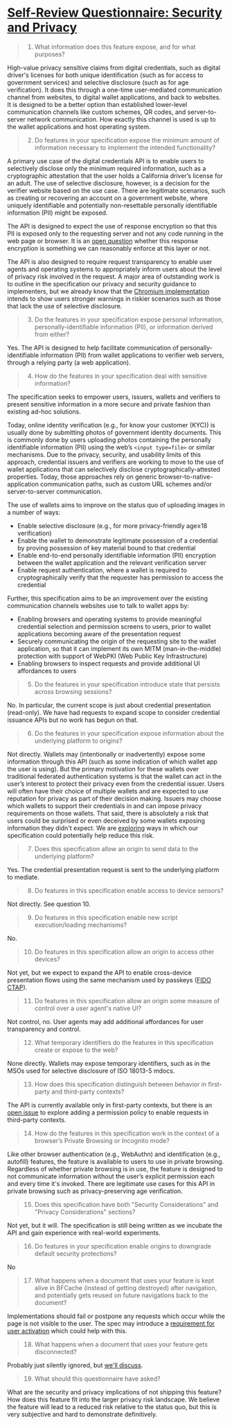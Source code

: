 # [Self-Review Questionnaire: Security and Privacy](https://w3ctag.github.io/security-questionnaire/)

> 01.  What information does this feature expose,
>      and for what purposes?

High-value privacy sensitive claims from digital credentials, such as digital driver's licenses for both unique identification (such as for access to government services) and selective disclosure (such as for age verification). It does this through a one-time user-mediated communication channel from websites, to digital wallet applications, and back to websites. It is designed to be a better option than established lower-level communication channels like custom schemes, QR codes, and server-to-server network communication. How exactly this channel is used is up to the wallet applications and host operating system.

> 02.  Do features in your specification expose the minimum amount of information
>      necessary to implement the intended functionality?

A primary use case of the digital credentials API is to enable users to selectively disclose only the minimum required information, such as a cryptographic attestation that the user holds a California driver’s license for an adult. The use of selective disclosure, however, is a decision for the verifier website based on the use case. There are legitimate scenarios, such as creating or recovering an account on a government website, where uniquely identifiable and potentially non-resettable personally identifiable information (PII) might be exposed.

The API is designed to expect the use of response encryption so that this PII is exposed only to the requesting server and not any code running in the web page or browser. It is an [open question](https://github.com/WICG/digital-identities/issues/109) whether this response encryption is something we can reasonably enforce at this layer or not.

The API is also designed to require request transparency to enable user agents and operating systems to appropriately inform users about the level of privacy risk involved in the request. A major area of outstanding work is to outline in the specification our privacy and security guidance to implementers, but we already know that the [Chromium implementation](https://docs.google.com/document/d/1L68tmNXCQXucsCV8eS8CBd_F9FZ6TNwKNOaFkA8RfwI/edit) intends to show users stronger warnings in riskier scenarios such as those that lack the use of selective disclosure.

> 03.  Do the features in your specification expose personal information,
>      personally-identifiable information (PII), or information derived from
>      either?

Yes. The API is designed to help facilitate communication of personally-identifiable information (PII) from wallet applications to verifier web servers, through a relying party (a web application).

> 04.  How do the features in your specification deal with sensitive information?

The specification seeks to empower users, issuers, wallets and verifiers to present sensitive information in a more secure and private fashion than existing ad-hoc solutions.

Today, online identity verification (e.g., for know your customer (KYC)) is usually done by submitting photos of government identity documents. This is commonly done by users uploading photos containing the personally identifiable information (PII) using the web’s `<input type=file>` or similar mechanisms. Due to the privacy, security, and usability limits of this approach, credential issuers and verifiers are working to move to the use of wallet applications that can selectively disclose cryptographically-attested properties. Today, those approaches rely on generic browser-to-native-application communication paths, such as custom URL schemes and/or server-to-server communication.

The use of wallets aims to improve on the status quo of uploading images in a number of ways:
 * Enable selective disclosure (e.g., for more privacy-friendly age≥18 verification)
 * Enable the wallet to demonstrate legitimate possession of a credential by proving possession of key material bound to that credential
 * Enable end-to-end personally identifiable information (PII) encryption between the wallet application and the relevant verification server
 * Enable request authentication, where a wallet is required to cryptographically verify that the requester has permission to access the credential

Further, this specification aims to be an improvement over the existing communication channels websites use to talk to wallet apps by:
 * Enabling browsers and operating systems to provide meaningful credential selection and permission screens to users, prior to wallet applications becoming aware of the presentation request
 * Securely communicating the origin of the requesting site to the wallet application, so that it can implement its own MITM (man-in-the-middle) protection with support of WebPKI (Web Public Key Infrastructure)
 * Enabling browsers to inspect requests and provide additional UI affordances to users

> 05.  Do the features in your specification introduce state
>      that persists across browsing sessions?

No. In particular, the current scope is just about credential presentation (read-only). We have had requests to expand scope to consider credential issuance APIs but no work has begun on that.

> 06.  Do the features in your specification expose information about the
>      underlying platform to origins?

Not directly. Wallets may (intentionally or inadvertently) expose some information through this API (such as some indication of which wallet app the user is using). But the primary motivation for these wallets over traditional federated authentication systems is that the wallet can act in the user’s interest to protect their privacy even from the credential issuer. Users will often have their choice of multiple wallets and are expected to use reputation for privacy as part of their decision making. Issuers may  choose which wallets to support their credentials in and can impose privacy requirements on those wallets. That said, there is absolutely a risk that users could be surprised or even deceived by some wallets exposing information they didn't expect. We are [exploring](https://github.com/WICG/digital-credentials/issues/117) ways in which our specification could potentially help reduce this risk.

> 07.  Does this specification allow an origin to send data to the underlying
>      platform?

Yes. The credential presentation request is sent to the underlying platform to mediate.

> 08.  Do features in this specification enable access to device sensors?

Not directly. See question 10.

> 09.  Do features in this specification enable new script execution/loading
>      mechanisms?

No.

> 10.  Do features in this specification allow an origin to access other devices?

Not yet, but we expect to expand the API to enable cross-device presentation flows using the same mechanism used by passkeys ([FIDO CTAP](https://fidoalliance.org/specs/fido-v2.2-rd-20230321/fido-client-to-authenticator-protocol-v2.2-rd-20230321.html)).

> 11.  Do features in this specification allow an origin some measure of control over
>      a user agent's native UI?

Not control, no. User agents may add additional affordances for user transparency and control.

> 12.  What temporary identifiers do the features in this specification create or
>      expose to the web?

None directly. Wallets may expose temporary identifiers, such as in the MSOs used for selective disclosure of ISO 18013-5 mdocs.

> 13.  How does this specification distinguish between behavior in first-party and
>      third-party contexts?

The API is currently available only in first-party contexts, but there is an [open issue](https://github.com/WICG/digital-identities/issues/78) to explore adding a permission policy to enable requests in third-party contexts.

> 14.  How do the features in this specification work in the context of a browser’s
>      Private Browsing or Incognito mode?

Like other browser authentication (e.g., WebAuthn) and identification (e.g., autofill) features, the feature is available to users to use in private browsing. Regardless of whether private browsing is in use, the feature is designed to not communicate information without the user’s explicit permission each and every time it's invoked. There are legitimate use cases for this API in private browsing such as privacy-preserving age verification.

> 15.  Does this specification have both "Security Considerations" and "Privacy
>      Considerations" sections?

Not yet, but it will. The specification is still being written as we incubate the API and gain experience with real-world experiments.

> 16.  Do features in your specification enable origins to downgrade default
>      security protections?

No

> 17.  What happens when a document that uses your feature is kept alive in BFCache
>      (instead of getting destroyed) after navigation, and potentially gets reused
>      on future navigations back to the document?

Implementations should fail or postpone any requests which occur while the page is not visible to the user. The spec may introduce a [requirement for user activation](https://github.com/WICG/digital-identities/issues/91) which could help with this.

> 18.  What happens when a document that uses your feature gets disconnected?

Probably just silently ignored, but [we'll discuss](https://github.com/WICG/digital-identities/issues/112).

> 19.  What should this questionnaire have asked?

What are the security and privacy implications of not shipping this feature? How does this feature fit into the larger privacy risk landscape. We believe the feature will lead to a reduced risk relative to the status quo, but this is very subjective and hard to demonstrate definitively.

